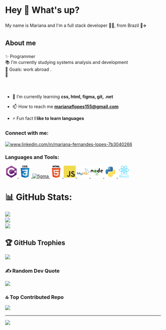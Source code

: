 <h1 align="left">Hey 👋 What's up?</h1>

###


<p align="left">My name is Mariana and I'm a full stack developer 👩‍💻, from Brazil 🌴✈️</p>

###

<h2 align="left">About me</h2>

###

<p align="left">✨ Programmer<br>📚 I'm currently studying systems analysis and development <br>🎯 Goals: work abroad .<br>🎲</p>

###



<br clear="both">


- 🌱 I’m currently learning **css, html, figma, git, .net**

- 📫 How to reach me **marianaflopes155@gmail.com**

- ⚡ Fun fact **I like to learn languages**

<h3 align="left">Connect with me:</h3>
<p align="left">
<a href="https://linkedin.com/in/www.linkedin.com/in/mariana-fernandes-lopes-7b3040266" target="blank"><img align="center" src="https://raw.githubusercontent.com/rahuldkjain/github-profile-readme-generator/master/src/images/icons/Social/linked-in-alt.svg" alt="www.linkedin.com/in/mariana-fernandes-lopes-7b3040266" height="30" width="40" /></a>
</p>


<h3 align="left">Languages and Tools:</h3>
<p align="left"> <a href="https://www.w3schools.com/cs/" target="_blank" rel="noreferrer"> <img src="https://raw.githubusercontent.com/devicons/devicon/master/icons/csharp/csharp-original.svg" alt="csharp" width="40" height="40"/> </a> <a href="https://www.w3schools.com/css/" target="_blank" rel="noreferrer"> <img src="https://raw.githubusercontent.com/devicons/devicon/master/icons/css3/css3-original-wordmark.svg" alt="css3" width="40" height="40"/> </a> <a href="https://www.figma.com/" target="_blank" rel="noreferrer"> <img src="https://www.vectorlogo.zone/logos/figma/figma-icon.svg" alt="figma" width="40" height="40"/> </a> <a href="https://www.w3.org/html/" target="_blank" rel="noreferrer"> <img src="https://raw.githubusercontent.com/devicons/devicon/master/icons/html5/html5-original-wordmark.svg" alt="html5" width="40" height="40"/> </a> <a href="https://developer.mozilla.org/en-US/docs/Web/JavaScript" target="_blank" rel="noreferrer"> <img src="https://raw.githubusercontent.com/devicons/devicon/master/icons/javascript/javascript-original.svg" alt="javascript" width="40" height="40"/> </a> <a href="https://www.mysql.com/" target="_blank" rel="noreferrer"> <img src="https://raw.githubusercontent.com/devicons/devicon/master/icons/mysql/mysql-original-wordmark.svg" alt="mysql" width="40" height="40"/> </a> <a href="https://nodejs.org" target="_blank" rel="noreferrer"> <img src="https://raw.githubusercontent.com/devicons/devicon/master/icons/nodejs/nodejs-original-wordmark.svg" alt="nodejs" width="40" height="40"/> </a> <a href="https://www.python.org" target="_blank" rel="noreferrer"> <img src="https://raw.githubusercontent.com/devicons/devicon/master/icons/python/python-original.svg" alt="python" width="40" height="40"/> </a> <a href="https://reactjs.org/" target="_blank" rel="noreferrer"> <img src="https://raw.githubusercontent.com/devicons/devicon/master/icons/react/react-original-wordmark.svg" alt="react" width="40" height="40"/> </a> </p>




# 📊 GitHub Stats:
![](https://github-readme-stats.vercel.app/api?username=marianafl28&theme=dark&hide_border=false&include_all_commits=false&count_private=false)<br/>
![](https://github-readme-streak-stats.herokuapp.com/?user=marianafl28&theme=dark&hide_border=false)<br/>
![](https://github-readme-stats.vercel.app/api/top-langs/?username=marianafl28&theme=dark&hide_border=false&include_all_commits=false&count_private=false&layout=compact)

## 🏆 GitHub Trophies
![](https://github-profile-trophy.vercel.app/?username=marianafl28&theme=tokyonight&no-frame=false&no-bg=true&margin-w=4)

### ✍️ Random Dev Quote
![](https://quotes-github-readme.vercel.app/api?type=horizontal&theme=tokyonight)

### 🔝 Top Contributed Repo
![](https://github-contributor-stats.vercel.app/api?username=marianafl28&limit=5&theme=tokyonight&combine_all_yearly_contributions=true)

---
[![](https://visitcount.itsvg.in/api?id=marianafl28&icon=0&color=10)](https://visitcount.itsvg.in)

<!-- Proudly created with GPRM ( https://gprm.itsvg.in ) -->
